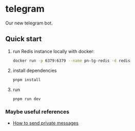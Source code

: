# telegram

Our new telegram bot.

## Quick start

1. run Redis instance locally with docker:

   ```sh
   docker run -p 6379:6379 --name pn-tg-redis -d redis
   ```

2. install dependencies

   ```sh
   pnpm install
   ```

3. run
   ```sh
   pnpm run dev
   ```

### Maybe useful references
- [How to send private messages](https://github.com/PoliNetworkOrg/PoliNetworkBot_CSharp/blob/03c7434f06323ffdec301cb105d1d3b2c1ed4a95/PoliNetworkBot_CSharp/Code/Utils/SendMessage.cs#L90)
